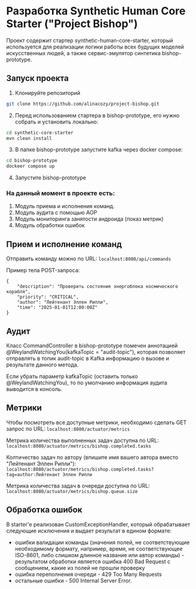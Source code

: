 # Разработка Synthetic Human Core Starter ("Project Bishop")

Проект содержит стартер synthetic-human-core-starter, который используется для
реализации логики работы всех будущих моделей искусственных людей, 
а также сервис-эмулятор синтетика bishop-prototype.

## Запуск проекта

1. Клонируйте репозиторий
```bash
git clone https://github.com/alinacozy/project-bishop.git
```

2. Перед использованием стартера в bishop-prototype, его нужно собрать и установить локально:

```bash
cd synthetic-core-starter
mvn clean install 
```

3. В папке bishop-prototype запустите kafka через docker compose:

```bash
cd bishop-prototype
dockeer compose up
```

4. Запустите bishop-prototype


### На данный момент в проекте есть:
1. Модуль приема и исполнения команд.
2. Модуль аудита с помощью AOP
3. Модуль мониторинга занятости андроида (показ метрик)
4. Модуль обработки ошибок

## Прием и исполнение команд

Отправить команду можно по URL: ```localhost:8080/api/commands```

Пример тела POST-запроса: 
```
{
    "description": "Проверить состояние энергоблока космического корабля",
    "priority": "CRITICAL",
    "author": "Лейтенант Эллен Рипли",
    "time": "2025-01-01T12:00:00Z"
}
```

## Аудит

Класс CommandController в bishop-prototype помечен аннотацией @WeylandWatchingYou(kafkaTopic = "audit-topic"), которая позволяет отправлять в топик audit-topic в Kafka информацию о вызове и результате данного метода.

Если убрать параметр kafkaTopic (оставить только @WeylandWatchingYou), то по умолчанию информация аудита выводится в консоль.

## Метрики

Чтобы посмотреть все доступные метрики, необходимо сделать GET запрос по URL: 
`localhost:8080/actuator/metrics`

Метрика количества выполненных задач доступна по URL:
`localhost:8080/actuator/metrics/bishop.completed.tasks`

Колтичество задач по автору (впишите имя вашего автора вместо "Лейтенант Эллен Рипли"):
`localhost:8080/actuator/metrics/bishop.completed.tasks?tag=author:Лейтенант Эллен Рипли`

Метрика количества задач в очереди доступна по URL:
`localhost:8080/actuator/metrics/bishop.queue.size`

## Обработка ошибок

В starter'е реализован CustomExceptionHandler, который обрабатывает следующие исключения и выдает результат в едином формате:
- ошибки валидации команды (значения полей, не соответствующие необходимому формату, например, время, не соответствующее ISO-8601, либо слишком длинное название или автор команды) - результатом обработки является ошибка 400 Bad Request с сообщением, какие из полей не прошли проверку
- ошибка переполнения очереди - 429 Too Many Requests 
- остальные ошибки - 500 Internal Server Error.